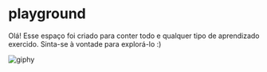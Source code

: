# playground

Olá! Esse espaço foi criado para conter todo e qualquer tipo de aprendizado exercido. Sinta-se à vontade para explorá-lo :)

![giphy](https://user-images.githubusercontent.com/88555056/212938058-2b0d4b09-288b-4616-a78e-8330cf829f0f.gif)
